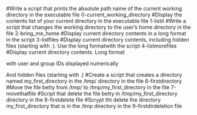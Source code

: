 #Write a script that prints the absolute path name of the current working directory in the executable file 0-current_working_directory
#Display the contents list of your current directory in the executable file 1-listit
#Write a script that changes the working directory to the user’s home directory in the file 2-bring_me_home
#Display current directory contents in a long format in the script 3-listfiles
#Display current directory contents, including hidden files (starting with .). Use the long formatwith the script 4-listmorefiles
#Display current directory contents.
   Long format

   with user and group IDs displayed numerically

   And hidden files (starting with .)
#Create a script that creates a directory named my_first_directory in the /tmp/ directory in the file 6-firstdirectory
#Move the file betty from /tmp/ to /tmp/my_first_directory in the file 7-movethatfile
#Script that delete the file betty in /tmp/my_first_directory directory in the  8-firstdelete file
#Scrypt tht delete the directory my_first_directory that is in the /tmp directory in the 9-firstdirdeletion file
